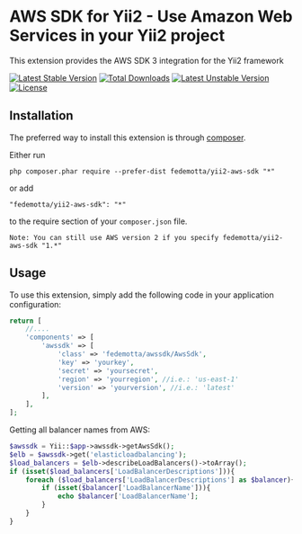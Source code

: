 AWS SDK for Yii2 - Use Amazon Web Services in your Yii2 project
===============================================================
This extension provides the AWS SDK 3 integration for the Yii2 framework

[![Latest Stable Version](https://poser.pugx.org/fedemotta/yii2-aws-sdk/v/stable)](https://packagist.org/packages/fedemotta/yii2-aws-sdk) [![Total Downloads](https://poser.pugx.org/fedemotta/yii2-aws-sdk/downloads)](https://packagist.org/packages/fedemotta/yii2-aws-sdk) [![Latest Unstable Version](https://poser.pugx.org/fedemotta/yii2-aws-sdk/v/unstable)](https://packagist.org/packages/fedemotta/yii2-aws-sdk) [![License](https://poser.pugx.org/fedemotta/yii2-aws-sdk/license)](https://packagist.org/packages/fedemotta/yii2-aws-sdk)

Installation
------------

The preferred way to install this extension is through [composer](http://getcomposer.org/download/).

Either run

```
php composer.phar require --prefer-dist fedemotta/yii2-aws-sdk "*"
```

or add

```
"fedemotta/yii2-aws-sdk": "*"
```

to the require section of your `composer.json` file.

```
Note: You can still use AWS version 2 if you specify fedemotta/yii2-aws-sdk "1.*"
```

Usage
-----

To use this extension, simply add the following code in your application configuration:

```php
return [
    //....
    'components' => [
        'awssdk' => [
            'class' => 'fedemotta/awssdk/AwsSdk',
            'key' => 'yourkey',
            'secret' => 'yoursecret',
            'region' => 'yourregion', //i.e.: 'us-east-1'
            'version' => 'yourversion', //i.e.: 'latest'
        ],
    ],
];
```

Getting all balancer names from AWS:

```php
$awssdk = Yii::$app->awssdk->getAwsSdk();
$elb = $awssdk->get('elasticloadbalancing');
$load_balancers = $elb->describeLoadBalancers()->toArray();
if (isset($load_balancers['LoadBalancerDescriptions'])){
    foreach ($load_balancers['LoadBalancerDescriptions'] as $balancer){
        if (isset($balancer['LoadBalancerName'])){ 
            echo $balancer['LoadBalancerName'];
        }
    }
}
```
